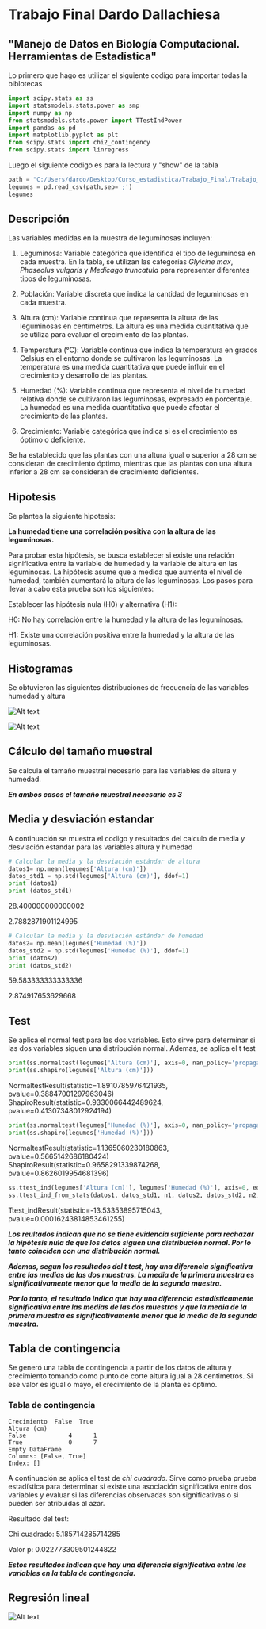 # Trabajo Final Dardo Dallachiesa

## "Manejo de Datos en Biología Computacional. Herramientas de Estadística"

Lo primero que hago es utilizar el siguiente codigo para importar todas la biblotecas


````python 
import scipy.stats as ss
import statsmodels.stats.power as smp
import numpy as np
from statsmodels.stats.power import TTestIndPower
import pandas as pd
import matplotlib.pyplot as plt
from scipy.stats import chi2_contingency
from scipy.stats import linregress
````


Luego el siguiente codigo es para la lectura y "show" de la tabla

````python
path = "C:/Users/dardo/Desktop/Curso_estadistica/Trabajo_Final/Trabajo_Final_Dallachiesa/Tabla_Plantas.csv"
legumes = pd.read_csv(path,sep=';')
legumes
````
## Descripción

Las variables medidas en la muestra de leguminosas incluyen:

1) Leguminosa: Variable categórica que identifica el tipo de leguminosa en cada muestra. En la tabla, se utilizan las categorías *Glyicine max*, *Phaseolus vulgaris* y *Medicago truncatula* para representar diferentes tipos de leguminosas.

2) Población: Variable discreta que indica la cantidad de leguminosas en cada muestra.

3) Altura (cm): Variable continua que representa la altura de las leguminosas en centímetros. La altura es una medida cuantitativa que se utiliza para evaluar el crecimiento de las plantas.

4) Temperatura (°C): Variable continua que indica la temperatura en grados Celsius en el entorno donde se cultivaron las leguminosas. La temperatura es una medida cuantitativa que puede influir en el crecimiento y desarrollo de las plantas.

5) Humedad (%): Variable continua que representa el nivel de humedad relativa donde se cultivaron las leguminosas, expresado en porcentaje. La humedad es una medida cuantitativa que puede afectar el crecimiento de las plantas.

6) Crecimiento: Variable categórica que indica si es el crecimiento es óptimo o deficiente. 

Se ha establecido que las plantas con una altura igual o superior a 28 cm se consideran de crecimiento óptimo, 
mientras que las plantas con una altura inferior a 28 cm se consideran de crecimiento deficientes.

## Hipotesis

Se plantea la siguiente hipotesis:

**La humedad tiene una correlación positiva con la altura de las leguminosas.**

Para probar esta hipótesis, se busca establecer si existe una relación significativa entre la variable de humedad 
y la variable de altura en las leguminosas. 
La hipótesis asume que a medida que aumenta el nivel de humedad, también aumentará la altura de las leguminosas.
Los pasos para llevar a cabo esta prueba son los siguientes:

Establecer las hipótesis nula (H0) y alternativa (H1):

H0: No hay correlación entre la humedad y la altura de las leguminosas.

H1: Existe una correlación positiva entre la humedad y la altura de las leguminosas.

## Histogramas

Se obtuvieron las siguientes distribuciones de frecuencia de las variables humedad y altura 

![Alt text](image-3.png)


![Alt text](image-4.png)



## Cálculo del tamaño muestral

Se calcula el tamaño muestral necesario para las variables de altura y humedad. 

***En ambos casos el tamaño muestral necesario es 3***

## Media y desviación estandar

A continuación se muestra el codigo y resultados del calculo de media y desviación estandar para las variables altura y humedad

````python 
# Calcular la media y la desviación estándar de altura
datos1= np.mean(legumes['Altura (cm)'])
datos_std1 = np.std(legumes['Altura (cm)'], ddof=1)
print (datos1)
print (datos_std1)
````
28.400000000000002

2.7882871901124995


````python
# Calcular la media y la desviación estándar de humedad
datos2= np.mean(legumes['Humedad (%)'])
datos_std2 = np.std(legumes['Humedad (%)'], ddof=1)
print (datos2)
print (datos_std2)
````
59.583333333333336


2.874917653629668

## Test

Se aplica el normal test para las dos variables. Esto sirve para determinar si las dos variables siguen una distribución normal. 
Ademas, se aplica el t test 
````python
print(ss.normaltest(legumes['Altura (cm)'], axis=0, nan_policy='propagate'))
print(ss.shapiro(legumes['Altura (cm)']))
````
NormaltestResult(statistic=1.8910785976421935, pvalue=0.38847001297963046)
ShapiroResult(statistic=0.9330066442489624, pvalue=0.41307348012924194)

````python
print(ss.normaltest(legumes['Humedad (%)'], axis=0, nan_policy='propagate'))
print(ss.shapiro(legumes['Humedad (%)']))
````
NormaltestResult(statistic=1.1365060230180863, pvalue=0.5665142686180424)
ShapiroResult(statistic=0.9658291339874268, pvalue=0.8626019954681396)

````python 
ss.ttest_ind(legumes['Altura (cm)'], legumes['Humedad (%)'], axis=0, equal_var=True, nan_policy='propagate', permutations=None, random_state=None, alternative='two-sided', trim=0)
ss.ttest_ind_from_stats(datos1, datos_std1, n1, datos2, datos_std2, n2, equal_var=True, alternative='two-sided')
````
Ttest_indResult(statistic=-13.53353895715043, pvalue=0.00016243814853461255)

***Los reultados indican que no se tiene evidencia suficiente para rechazar la hipótesis nula de que los datos siguen una distribución normal. Por lo tanto coinciden con una distribución normal.***

***Ademas, segun los resultados del t test, hay una diferencia significativa entre las medias de las dos muestras. La media de la primera muestra es significativamente menor que la media de la segunda muestra.***

***Por lo tanto, el resultado indica que hay una diferencia estadísticamente significativa entre las medias de las dos muestras y que la media de la primera muestra es significativamente menor que la media de la segunda muestra.*** 

## Tabla de contingencia

Se generó una tabla de contingencia a partir de los datos de altura y crecimiento tomando como punto de corte altura igual a 28 centimetros. Si ese valor es igual o mayo, el crecimiento de la planta es óptimo. 

### Tabla de contingencia

````
Crecimiento  False  True 
Altura (cm)              
False            4      1
True             0      7
Empty DataFrame
Columns: [False, True]
Index: []
````
A continuación se aplica el test de *chi cuadrado*. Sirve como prueba prueba estadística para determinar si existe una asociación significativa entre dos variables y evaluar si las diferencias observadas son significativas o si pueden ser atribuidas al azar.

Resultado del test: 

Chi cuadrado: 5.185714285714285

Valor p: 0.022773309501244822

***Estos resultados indican que hay una diferencia significativa entre las variables en la tabla de contingencia.***

## Regresión lineal


![Alt text](image-2.png)
